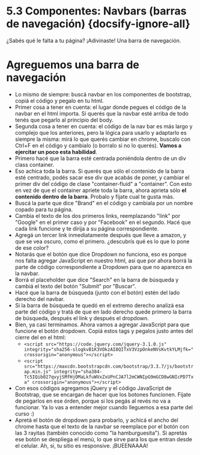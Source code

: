 # 5.3 Componentes: Navbars (barras de navegación) {docsify-ignore-all}

¿Sabés qué le falta a tu página? ¡Adivinaste! Una barra de navegación.

# Agreguemos una barra de navegación

  * Lo mismo de siempre: buscá navbar en los componentes de bootstrap, copiá el código y pegalo en tu html.
  * Primer cosa a tener en cuenta: el lugar donde pegues el código de la navbar en el html importa. Si querés que la navbar esté arriba de todo tenés que pegarlo al principio del body.
  * Segunda cosa a tener en cuenta: el código de la nav bar es más largo y complejo que los anteriores, pero la lógica para usarlo y adaptarlo es siempre la misma: mirá lo que querés cambiar en chrome, buscalo con Ctrl+F en el código y cambialo (o borralo si no lo querés). **Vamos a ejercitar un poco esta habilidad**.
  * Primero hacé que la barra esté centrada poniéndola dentro de un div class container.
  * Eso achica toda la barra. Si querés que sólo el contenido de la barra esté centrado, podés sacar ese div que acabás de poner, y cambiar el primer div del código de clase "container-fluid" a "container". Con esto en vez de que el container apriete toda la barra, ahora aprieta sólo **el contenido dentro de la barra**. Probalo y fijate cual te gusta más.
  * Buscá la parte que dice "Brand" en el código y cambiala por un nombre copado para tu página.
  * Cambia el texto de los dos primeros links, reemplazando "link" por "Google" en el primer caso y por "Facebook" en el segundo. Hacé que cada link funcione y te dirija a su página correspondiente.
  * Agregá un tercer link inmediatamente después que lleve a amazon, y que se vea oscuro, como el primero. ¿descubrís qué es lo que lo pone de ese color?
  * Notarás que el botón que dice Dropdown no funciona, eso es porque nos falta agregar JavaScript en nuestro html, asi que por ahora borrá la parte de código correspondiente a Dropdown para que no aparezca en la navbar.
  * Borrá el placeholder que dice "Search" en la barra de búsqueda y cambiá el texto del botón "Submit" por "Buscar".
  * Hacé que la barra de búsqueda (junto con el botón) estén del lado derecho del navbar.
  * Si la barra de búsqueda te quedó en el extremo derecho analizá esa parte del código y tratá de que en lado derecho quede primero la barra de búsqueda, después el link y después el dropdown.
  * Bien, ya casi terminamos. Ahora vamos a agregar JavaScript para que funcione el botón dropdown. Copiá estos tags y pegalos justo antes del cierre del en el html:
    * ```<script src="https://code.jquery.com/jquery-3.1.0.js" integrity="sha256-slogkvB1K3VOkzAI8QITxV3VzpOnkeNVsKvtkYLMjfk=" crossorigin="anonymous"></script>```
    * ```<script src="https://maxcdn.bootstrapcdn.com/bootstrap/3.3.7/js/bootstrap.min.js" integrity="sha384-Tc5IQib027qvyjSMfHjOMaLkfuWVxZxUPnCJA7l2mCWNIpG9mGCD8wGNIcPD7Txa" crossorigin="anonymous"></script>```
  * Con esos códigos agregamos jQuery y el código JavaScript de Bootstrap, que se encargan de hacer que los botones funcionen. Fijate de pegarlos en ese órden, porque si los pegás al revés no va a funcionar. Ya lo vas a entender mejor cuando lleguemos a esa parte del curso :)
  * Apretá el botón de dropdown para probarlo, y achicá el ancho del chrome hasta que el texto de la navbar se reemplace por el botón con las 3 rayitas (también conocido como "la hamburguesita"). Si apretás ese botón se despliega el menú, lo que sirve para los que entran desde el celular. Ah, si, tu sitio es responsive. ¡BUEENAAAA!